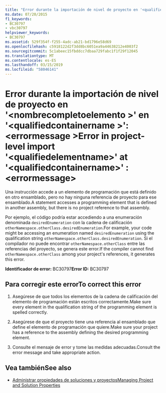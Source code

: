 ```yaml
---
title: "Error durante la importación de nivel de proyecto en '<qualifiedelementname>'at'<qualifiedcontainername>': <errormessage>"
ms.date: 07/20/2015
f1_keywords:
- BC30797
- vbc30797
helpviewer_keywords:
- BC30797
ms.assetid: 529f354f-f255-4adc-ab21-bd1796e58d69
ms.openlocfilehash: c5918122d2f3dd8bc6051ea9a44638212e4003f2
ms.sourcegitcommit: 5c1abeec15fbddcc7dbaa729fabc1f1f29f12045
ms.translationtype: MT
ms.contentlocale: es-ES
ms.lasthandoff: 03/15/2019
ms.locfileid: "58046141"
---
```

# <a name="error-in-project-level-import-qualifiedelementname-at-qualifiedcontainername--errormessage"></a><span data-ttu-id="d44fe-102">Error durante la importación de nivel de proyecto en '\<nombrecompletoelemento >' en '\<qualifiedcontainername >': \<errormessage ></span><span class="sxs-lookup"><span data-stu-id="d44fe-102">Error in project-level import '\<qualifiedelementname>' at '\<qualifiedcontainername>' : \<errormessage></span></span>
<span data-ttu-id="d44fe-103">Una instrucción accede a un elemento de programación que está definido en otro ensamblado, pero no hay ninguna referencia de proyecto para ese ensamblado.</span><span class="sxs-lookup"><span data-stu-id="d44fe-103">A statement accesses a programming element that is defined in another assembly, but there is no project reference to that assembly.</span></span>  
  
 <span data-ttu-id="d44fe-104">Por ejemplo, el código podría estar accediendo a una enumeración denominada `desiredEnumeration` con la cadena de calificación `otherNamespace.otherClass.desiredEnumeration`.</span><span class="sxs-lookup"><span data-stu-id="d44fe-104">For example, your code might be accessing an enumeration named `desiredEnumeration` using the qualification string `otherNamespace.otherClass.desiredEnumeration`.</span></span> <span data-ttu-id="d44fe-105">Si el compilador no puede encontrar `otherNamespace.otherClass` entre las referencias del proyecto, se genera este error.</span><span class="sxs-lookup"><span data-stu-id="d44fe-105">If the compiler cannot find `otherNamespace.otherClass` among your project's references, it generates this error.</span></span>  
  
 <span data-ttu-id="d44fe-106">**Identificador de error:** BC30797</span><span class="sxs-lookup"><span data-stu-id="d44fe-106">**Error ID:** BC30797</span></span>  
  
## <a name="to-correct-this-error"></a><span data-ttu-id="d44fe-107">Para corregir este error</span><span class="sxs-lookup"><span data-stu-id="d44fe-107">To correct this error</span></span>  
  
1.  <span data-ttu-id="d44fe-108">Asegúrese de que todos los elementos de la cadena de calificación del elemento de programación están escritos correctamente.</span><span class="sxs-lookup"><span data-stu-id="d44fe-108">Make sure every element in the qualification string of the programming element is spelled correctly.</span></span>  
  
2.  <span data-ttu-id="d44fe-109">Asegúrese de que el proyecto tiene una referencia al ensamblado que define el elemento de programación que quiere.</span><span class="sxs-lookup"><span data-stu-id="d44fe-109">Make sure your project has a reference to the assembly defining the desired programming element.</span></span>  
  
3.  <span data-ttu-id="d44fe-110">Consulte el mensaje de error y tome las medidas adecuadas.</span><span class="sxs-lookup"><span data-stu-id="d44fe-110">Consult the error message and take appropriate action.</span></span>  
  
## <a name="see-also"></a><span data-ttu-id="d44fe-111">Vea también</span><span class="sxs-lookup"><span data-stu-id="d44fe-111">See also</span></span>

- [<span data-ttu-id="d44fe-112">Administrar propiedades de soluciones y proyectos</span><span class="sxs-lookup"><span data-stu-id="d44fe-112">Managing Project and Solution Properties</span></span>](/visualstudio/ide/managing-project-and-solution-properties)
